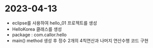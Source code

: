 # 2023-04-13
- eclipse를 사용하여 hello_01 프로젝트를 생성
- HelloKorea 클래스를 생성
- package : com.callor.hello
- main() method 생성 후 정수 2개의 4칙연산과 나머지 연산수행 코드 구현